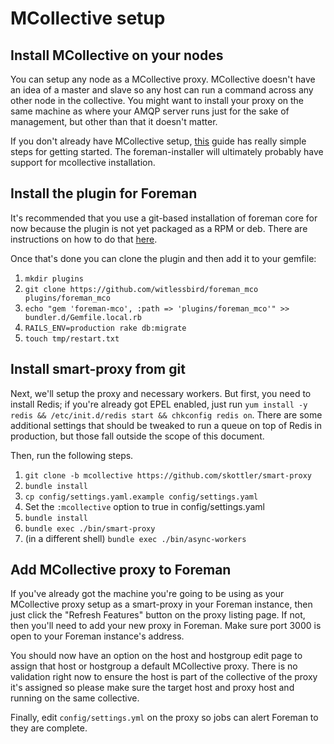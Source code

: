 # MCollective setup

## Install MCollective on your nodes

You can setup any node as a MCollective proxy. MCollective doesn't have an idea of a master and slave so any host can run a command across any other node in the collective. You might want to install your proxy on the same machine as where your AMQP server runs just for the sake of management, but other than that it doesn't matter.

If you don't already have MCollective setup, [this](http://www.aeg0.com/2012/09/22/installing-mcollective-2-dot-2-0-on-centos-6/) guide has really simple steps for getting started. The foreman-installer will ultimately probably have support for mcollective installation.

## Install the plugin for Foreman

It's recommended that you use a git-based installation of foreman core for now because the plugin is not yet packaged as a RPM or deb. There are instructions on how to do that [here](http://theforeman.org/manuals/1.1/index.html#3.4InstallFromSource).

Once that's done you can clone the plugin and then add it to your gemfile:

1. `mkdir plugins`
2. `git clone https://github.com/witlessbird/foreman_mco plugins/foreman_mco`
3. `echo "gem 'foreman-mco', :path => 'plugins/foreman_mco'" >> bundler.d/Gemfile.local.rb`
4. `RAILS_ENV=production rake db:migrate`
5. `touch tmp/restart.txt`

## Install smart-proxy from git

Next, we'll setup the proxy and necessary workers. But first, you need to install Redis; if you're already got EPEL enabled, just run `yum install -y redis && /etc/init.d/redis start && chkconfig redis on`. There are some additional settings that should be tweaked to run a queue on top of Redis in production, but those fall outside the scope of this document.

Then, run the following steps.

1. `git clone -b mcollective https://github.com/skottler/smart-proxy`
2. `bundle install`
3. `cp config/settings.yaml.example config/settings.yaml`
4. Set the `:mcollective` option to true in config/settings.yaml
5. `bundle install`
6. `bundle exec ./bin/smart-proxy`
7. (in a different shell) `bundle exec ./bin/async-workers`

## Add MCollective proxy to Foreman
If you've already got the machine you're going to be using as your MCollective proxy setup as a smart-proxy in your Foreman instance, then just click the "Refresh Features" button on the proxy listing page. If not, then you'll need to add your new proxy in Foreman. Make sure port 3000 is open to your Foreman instance's address.

You should now have an option on the host and hostgroup edit page to assign that host or hostgroup a default MCollective proxy. There is no validation right now to ensure the host is part of the collective of the proxy it's assigned so please make sure the target host and proxy host and running on the same collective.

Finally, edit `config/settings.yml` on the proxy so jobs can alert Foreman to they are complete.
